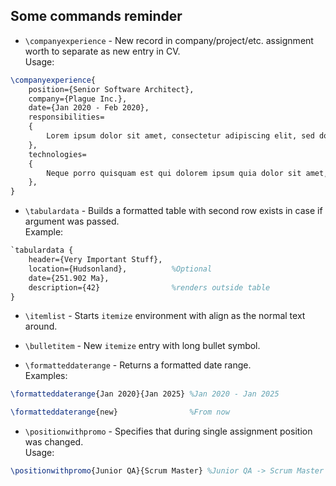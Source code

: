 ## Some commands reminder

* `\companyexperience` - New record in company/project/etc. assignment worth to separate as new entry in CV.<br>
Usage:
```tex
\companyexperience{
    position={Senior Software Architect},
    company={Plague Inc.},
    date={Jan 2020 - Feb 2020},
    responsibilities=
    {
        Lorem ipsum dolor sit amet, consectetur adipiscing elit, sed do eiusmod tempor incididunt ut labore et dolore magna aliqua. Ut enim ad minim veniam, quis nostrud exercitation ullamco laboris nisi ut aliquip ex ea commodo consequat. Duis aute irure dolor in reprehenderit in voluptate velit esse cillum dolore eu fugiat nulla pariatur. Excepteur sint occaecat cupidatat non proident, sunt in culpa qui officia deserunt mollit anim id est laborum.
    },
    technologies=
    {
        Neque porro quisquam est qui dolorem ipsum quia dolor sit amet, consectetur, adipisci velit.
    },
}
```

* `\tabulardata` - Builds a formatted table with second row exists in case if argument was passed.<br>
Example:
```tex
`tabulardata {
    header={Very Important Stuff},
    location={Hudsonland},          %Optional
    date={251.902 Ma},
    description={42}                %renders outside table
}
```

* `\itemlist` - Starts `itemize` environment with align as the normal text around.

* `\bulletitem` - New `itemize` entry with long bullet symbol.

* `\formatteddaterange` - Returns a formatted date range.<br>
Examples:
```tex
\formatteddaterange{Jan 2020}{Jan 2025} %Jan 2020 - Jan 2025

\formatteddaterange{new}                %From now
```

* `\positionwithpromo` - Specifies that during single assignment position was changed.<br>
Usage:
```tex
\positionwithpromo{Junior QA}{Scrum Master} %Junior QA -> Scrum Master
```
